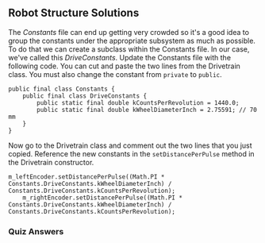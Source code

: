 ## Robot Structure Solutions
The *Constants* file can end up getting very crowded so it's a good idea to group the constants under the appropriate subsystem as much as possible.  To do that we can create a subclass within the Constants file.  In our case, we've called this *DriveConstants*.   Update the Constants file with the following code.  You can cut and paste the two lines from the Drivetrain class.  You must also change the constant from `private` to `public`. 

    public final class Constants {
        public final class DriveConstants {
            public static final double kCountsPerRevolution = 1440.0;
            public static final double kWheelDiameterInch = 2.75591; // 70 mm
        }
    }    

Now go to the Drivetrain class and comment out the two lines that you just copied.  Reference the new constants in the `setDistancePerPulse` method in the Drivetrain constructor.

    m_leftEncoder.setDistancePerPulse((Math.PI * Constants.DriveConstants.kWheelDiameterInch) / Constants.DriveConstants.kCountsPerRevolution);
        m_rightEncoder.setDistancePerPulse((Math.PI * Constants.DriveConstants.kWheelDiameterInch) / Constants.DriveConstants.kCountsPerRevolution);
    
### Quiz Answers
